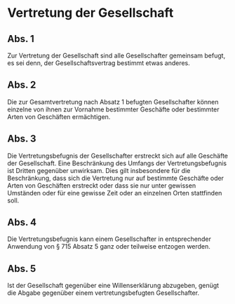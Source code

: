 # Vertretung der Gesellschaft



## Abs. 1

 Zur Vertretung der Gesellschaft sind alle Gesellschafter gemeinsam befugt, es sei denn, der Gesellschaftsvertrag bestimmt etwas anderes.

## Abs. 2

 Die zur Gesamtvertretung nach Absatz 1 befugten Gesellschafter können einzelne von ihnen zur Vornahme bestimmter Geschäfte oder bestimmter Arten von Geschäften ermächtigen.

## Abs. 3

 Die Vertretungsbefugnis der Gesellschafter erstreckt sich auf alle Geschäfte der Gesellschaft. Eine Beschränkung des Umfangs der Vertretungsbefugnis ist Dritten gegenüber unwirksam. Dies gilt insbesondere für die Beschränkung, dass sich die Vertretung nur auf bestimmte Geschäfte oder Arten von Geschäften erstreckt oder dass sie nur unter gewissen Umständen oder für eine gewisse Zeit oder an einzelnen Orten stattfinden soll.

## Abs. 4

 Die Vertretungsbefugnis kann einem Gesellschafter in entsprechender Anwendung von § 715 Absatz 5 ganz oder teilweise entzogen werden.

## Abs. 5

 Ist der Gesellschaft gegenüber eine Willenserklärung abzugeben, genügt die Abgabe gegenüber einem vertretungsbefugten Gesellschafter. 

